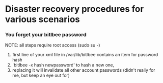 # Disaster recovery procedures for various scenarios

### You forget your bitlbee password
NOTE: all steps require root access (sudo su -)

1. first line of your xml file in /var/lib/bitlbee contains an item for password hash
2. 'bitlbee -x hash newpassword' to hash a new one,
3. replacing it will invalidate all other account passwords (didn't really for me, but keep an eye out for)
